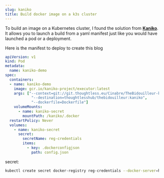 ```yaml
---
slug: kaniko
title: Build docker image on a k3s cluster
---
```


To build an image on a Kubernetes cluster, I found the solution from [**Kaniko**](https://github.com/GoogleContainerTools/kaniko).
It allows you to launch a build from a yaml manifest just like you would have launched a pod or a deployment.
    
Here is the manifest to deploy to create this blog
```yaml
apiVersion: v1
kind: Pod
metadata:
  name: kaniko-demo
spec:
  containers:
  - name: kaniko-demo
    image: gcr.io/kaniko-project/executor:latest
    args: ["--context=git://git.thoughtless.eu/Cinabre/TheBidouilleur-kubernetes",
            "--destination=thoughtlesshub/thebidouilleur:kaniko",
            "--dockerfile=Dockerfile"]
    volumeMounts:
      - name: kaniko-secret
        mountPath: /kaniko/.docker
  restartPolicy: Never
  volumes:
    - name: kaniko-secret
      secret:
        secretName: reg-credentials
        items:
          - key: .dockerconfigjson
            path: config.json
```


secret: 
```bash
kubectl create secret docker-registry reg-credentials --docker-server=https://index.docker.io/v1/ --docker-username=xx --docker-password=xxxx --docker-email=xx
```
